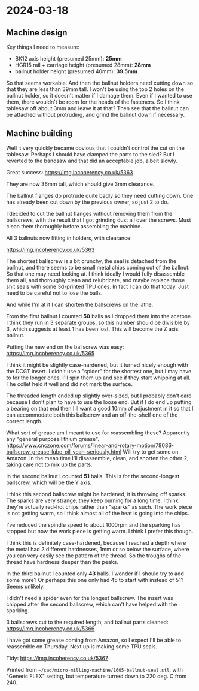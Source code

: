 # 2024-03-18

## Machine design

Key things I need to measure:

 * BK12 axis height (presumed 25mm): **25mm**
 * HGR15 rail + carriage height (presumed 28mm): **28mm**
 * ballnut holder height (presumed 40mm): **39.5mm**

So that seems workable. And then the ballnut holders need cutting down so that
they are less than 39mm tall. I won't be using the top 2 holes on the ballnut holder,
so it doesn't matter if I damage them. Even if I wanted to use them, there wouldn't be room
for the heads of the fasteners. So I think tablesaw off about 3mm and leave it at that? Then
see that the ballnut can be attached without protruding, and grind the ballnut down if necessary.

## Machine building

Well it very quickly became obvious that I couldn't control the cut on the tablesaw. Perhaps I
should have clamped the parts to the sled? But I reverted to the bandsaw and that did an
acceptable job, albeit slowly.

Great success: https://img.incoherency.co.uk/5363

They are now 36mm tall, which should give 3mm clearance.

The ballnut flanges do protrude quite badly so they need cutting down. One has already been cut down
by the previous owner, so just 2 to do.

I decided to cut the ballnut flanges without removing them from the ballscrews, with the result
that I got grinding dust all over the screws. Must clean them thoroughly before assembling the
machine.

All 3 ballnuts now fitting in holders, with clearance:

https://img.incoherency.co.uk/5363

The shortest ballscrew is a bit crunchy, the seal is detached from the ballnut, and there
seems to be small metal chips coming out of the ballnut. So that one may need looking at.
I think ideally I would fully disassemble them all, and thoroughly clean and relubricate, and
maybe replace those shit seals with some 3d-printed TPU ones. In fact I can do that today. Just
need to be careful not to lose the balls.

And while I'm at it I can shorten the ballscrews on the lathe.

From the first ballnut I counted **50** balls as I dropped them into the acetone. I think they run in
3 separate groups, so this number should be divisible by 3, which suggests at least 1 has been lost.
This will become the Z axis ballnut.

Putting the new end on the ballscrew was easy: https://img.incoherency.co.uk/5365

I think it might be slightly case-hardened, but it turned nicely enough with the DCGT insert. I didn't
use a "spider" for the shortest one, but I may have to for the longer ones. I'll spin them up and see
if they start whipping at all. The collet held it well and did not mark the surface.

The threaded length ended up slightly over-sized, but I probably don't care because I don't plan to have to
use the loose end. But if I do end up putting a bearing on that end then I'll want a good 10mm of adjustment
in it so that I can accommodate both this ballscrew and an off-the-shelf one of the correct length.

What sort of grease am I meant to use for reassembling these? Apparently any "general purpose lithium grease".
https://www.cnczone.com/forums/linear-and-rotary-motion/78086-ballscrew-grease-lube-oil-yeah-seriously.html
Will try to get some on Amazon. In the mean time I'll disassemble, clean, and shorten the other 2, taking care
not to mix up the parts.

In the second ballnut I counted **51** balls. This is for the second-longest ballscrew, which will be the Y axis.

I think this second ballscrew might be hardened, it is throwing off sparks. The sparks are very strange, they
keep burning for a long time. I think they're actually red-hot chips rather than "sparks" as such. The work piece
is not getting warm, so I think almost all of the heat is going into the chips.

I've reduced the spindle speed to about 1000rpm and the sparking has stopped but now the work piece is getting
warm. I think I prefer this though.

I think this is definitely case-hardened, because I reached a depth where the metal had 2 different hardnesses,
1mm or so below the surface, where you can very easily see the pattern of the thread. So the troughs of the thread
have hardness deeper than the peaks.

In the third ballnut I counted only **43** balls. I wonder if I should try to add some more? Or perhaps this one
only had 45 to start with instead of 51? Seems unlikely.

I didn't need a spider even for the longest ballscrew. The insert was chipped after the second ballscrew, which
can't have helped with the sparking.

3 ballscrews cut to the required length, and ballnut parts cleaned: https://img.incoherency.co.uk/5366

I have got some grease coming from Amazon, so I expect I'll be able to reassemble on Thursday. Next up is
making some TPU seals.

Tidy: https://img.incoherency.co.uk/5367

Printed from `~/cad/micro-milling-machine/1605-ballnut-seal.stl`, with "Generic FLEX" setting, but temperature
turned down to 220 deg. C from 240.
